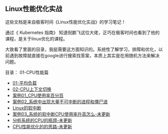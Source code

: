 ## Linux性能优化实战

这些文档是来自极客时间《Linux性能优化实战》的学习笔记！

通过《 Kubernetes 指南》 知道倪鹏飞这位大佬，正巧在极客时间也看到了他的课程，是关于linux优化的课程。

大致看了里面的目录，我挺需要这方面知识的。系统性了解学习，排障和优化，以前遇到故障就直接在google进行搜索找答案，本质上其实是在用随机方法来解决问题。


目录：
01-CPU性能篇
  - [01-平均负载](01-CPU性能篇/CPU性能篇-01-平均负载.md)
  - [02-CPU上下文切换](01-CPU性能篇/CPU性能篇-02-CPU上下文切换.md)
  - [案例01_CPU使用率百分百](01-CPU性能篇/CPU性能篇-03-案例01_CPU使用率百分百.md)
  - [案例02_系统中出现大量不可中断的进程和僵尸进](01-CPU性能篇/04-系统中出现大量不可中断的进程和僵尸进程.md)
  - [Linux的软中断](01-CPU性能篇/CPU性能篇-05-Linux的软中断.md)
  - [案例03_系统的软中断CPU使用率升高怎么-未更新](01-CPU性能篇/03-系统的软中断导致CPU使用率升高怎么办.md)
  - [分析系统的CPU的瓶颈-未更新](01-CPU性能篇/CPU性能篇-07-分析系统的CPU的瓶颈.md)
  - [CPU性能优化的的思路-未更新](01-CPU性能篇/CPU性能篇-08-CPU性能优化的的思路.md)




